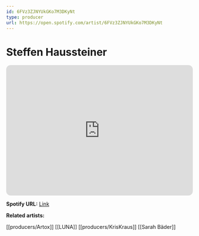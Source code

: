 ```yaml
---
id: 6FVz3ZJNYUkGKo7M3DKyNt
type: producer
url: https://open.spotify.com/artist/6FVz3ZJNYUkGKo7M3DKyNt
---
```

# Steffen Haussteiner

<iframe style="border-radius:12px" src="https://open.spotify.com/embed/artist/6FVz3ZJNYUkGKo7M3DKyNt" width="100%" height="352" frameBorder="0" allowfullscreen="" allow="autoplay; clipboard-write; encrypted-media; fullscreen; picture-in-picture" loading="lazy"></iframe>

**Spotify URL:** [Link](https://open.spotify.com/artist/6FVz3ZJNYUkGKo7M3DKyNt)

**Related artists:**

[[producers/Artox]]
[[LUNA]]
[[producers/KrisKraus]]
[[Sarah Bäder]]
